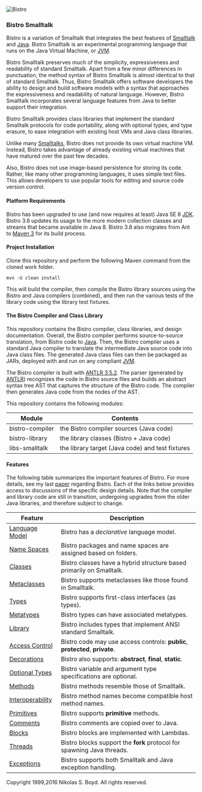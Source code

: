 ![Bistro][logo]

### Bistro Smalltalk ###

Bistro is a variation of Smalltalk that integrates the best features of [Smalltalk][smalltalk] and [Java][java].
Bistro Smalltalk is an experimental programming language that runs on the Java Virtual Machine, or [JVM][jvm].

Bistro Smalltalk preserves much of the simplicity, expressiveness and readability of standard Smalltalk. 
Apart from a few minor differences in punctuation, the method syntax of Bistro Smalltalk is almost identical to 
that of standard Smalltalk. 
Thus, Bistro Smalltalk offers software developers the ability to design and build software models with a syntax 
that approaches the expressiveness and readability of natural language.
However, Bistro Smalltalk incorporates several language features from Java to better support their integration.

Bistro Smalltalk provides class libraries that implement the standard Smalltalk protocols for code portability, 
along with optional types, and type erasure, to ease integration with existing host VMs and Java class libraries. 

Unlike many [Smalltalks][stimps], Bistro does not provide its own virtual machine VM. 
Instead, Bistro takes advantage of already existing virtual machines that have matured over the past few decades. 

Also, Bistro does not use image-based persistence for storing its code. 
Rather, like many other programming languages, it uses simple text files. 
This allows developers to use popular tools for editing and source code version control.

#### Platform Requirements ####

Bistro has been upgraded to use (and now requires at least) Java SE 8 [JDK][jdk8].
Bistro 3.8 updates its usage to the more modern collection classes and streams that became available in Java 8.
Bistro 3.8 also migrates from Ant to [Maven 3][maven] for its build process.

#### Project Installation ####

Clone this repository and perform the following Maven command from the cloned work folder.

```
mvn -U clean install
```

This will build the compiler, then compile the Bistro library sources using the Bistro and Java compilers
(combined), and then run the various tests of the library code using the library test fixtures.

#### The Bistro Compiler and Class Library ####

This repository contains the Bistro compiler, class libraries, and design documentation.
Overall, the Bistro compiler performs source-to-source translation, from Bistro code to [Java][java]. 
Then, the Bistro compiler uses a standard Java compiler to translate the intermediate Java source code 
into Java class files. 
The generated Java class files can then be packaged as JARs, deployed with and run on any compliant [JVM][jvm].

The Bistro compiler is built with [ANTLR 3.5.2][antlr]. 
The parser (generated by [ANTLR][antlr]) recognizes the code in Bistro source files 
and builds an abstract syntax tree AST that captures the structure of the Bistro code.
The compiler then generates Java code from the nodes of the AST.

This repository contains the following modules:

| Module           | Contents   |
|------------------|------------|
| bistro-compiler  | the Bistro compiler sources (Java code) |
| bistro-library   | the library classes (Bistro + Java code) |
| libs-smalltalk   | the library target (Java code) and test fixtures |

#### Features ####

The following table summarizes the important features of Bistro. 
For more details, see my last [paper][paper] regarding Bistro.
Each of the links below provides access to discussions of the specific design details.
Note that the compiler and library code are still in transition, undergoing upgrades from the older 
Java libraries, and therefore subject to change.

| Feature     | Description   |
|-------------|---------------|
| [Language Model][model]    | Bistro has a _declarative_ language model. |
| [Name Spaces][spaces]      | Bistro packages and name spaces are assigned based on folders. |
| [Classes][classes]         | Bistro classes have a hybrid structure based primarily on Smalltalk. |
| [Metaclasses][classes]     | Bistro supports metaclasses like those found in Smalltalk. |
| [Types][types]             | Bistro supports first-class interfaces (as types). |
| [Metatypes][types]         | Bistro types can have associated metatypes. |
| [Library][lib]             | Bistro includes types that implement ANSI standard Smalltalk. |
| [Access Control][access]   | Bistro code may use access controls: **public**, **protected**, **private**. |
| [Decorations][decor]       | Bistro also supports: **abstract**, **final**,   **static**. |
| [Optional Types][optional] | Bistro variable and argument type specifications are optional. |
| [Methods][methods]         | Bistro methods resemble those of Smalltalk. |
| [Interoperability][xop]    | Bistro method names become compatible host method names. |
| [Primitives][prims]        | Bistro supports **primitive** methods. |
| [Comments][comments]       | Bistro comments are copied over to Java. |
| [Blocks][blocks]           | Bistro blocks are implemented with Lambdas. |
| [Threads][threads]         | Bistro blocks support the **fork** protocol for spawning Java threads. |
| [Exceptions][except]       | Bistro supports both Smalltalk and Java exception handling. |

Copyright 1999,2016 Nikolas S. Boyd. All rights reserved.

[smalltalk]: http://en.wikipedia.org/wiki/Smalltalk "Smalltalk"
[stimps]: http://en.wikipedia.org/wiki/Smalltalk#List_of_implementations "Smalltalk Implementations"
[jdk8]: http://www.oracle.com/technetwork/java/javase/downloads/index.html
[java]: http://en.wikipedia.org/wiki/Java_%28programming_language%29 "Java"
[jvm]: http://en.wikipedia.org/wiki/Java_virtual_machine "Java Virtual Machine"
[csharp]: http://en.wikipedia.org/wiki/C_Sharp_%28programming_language%29 "C#"
[clr]: http://en.wikipedia.org/wiki/Common_Language_Runtime "Common Language Runtime"
[st]: http://www.stringtemplate.org/ "StringTemplate"
[antlr]: http://www.antlr.org/ "ANTLR"
[maven]: https://maven.apache.org/ "Maven"
[paper]: http://www.drdobbs.com/web-development/the-bistro-programming-language/184405578 "DDJ"

[logo]: https://bitbucket.org/nik_boyd/bistro-smalltalk/raw/master/bistro-design/bistro-logo.svg "Bistro"

[model]: ../master/bistro-design/model.md#markdown-header-language-model "Language Model"
[spaces]: ../master/bistro-design/model.md#markdown-header-name-spaces "Name Spaces"
[classes]: ../master/bistro-design/model.md#markdown-header-classes-and-metaclasses "Classes"
[types]: ../master/bistro-design/model.md#markdown-header-types-and-metatypes "Types"
[access]: ../master/bistro-design/model.md#markdown-header-access-controls-and-decorations "Access Controls"
[decor]: ../master/bistro-design/model.md#markdown-header-access-controls-and-decorations "Decorations"
[optional]: ../master/bistro-design/model.md#markdown-header-variables "Optional Types"
[methods]: ../master/bistro-design/methods.md "Methods"
[prims]: ../master/bistro-design/methods.md "Primitives"
[xop]: ../master/bistro-design/methods.md#markdown-header-interoperability "Interoperability"
[lib]: ../master/bistro-design/model.md#markdown-header-library-types-and-classes "Library"
[blocks]: ../master/bistro-design/blocks.md "Blocks"
[threads]: ../master/bistro-design/blocks.md#markdown-header-bistro-threads "Threads"
[except]: ../master/bistro-design/exceptions.md "Exceptions"
[comments]: ../master/bistro-design/model.md#markdown-header-comments "Comments"
